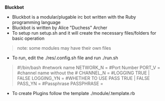**Bluckbot**

- Bluckbot is a modular/plugable irc bot written with the Ruby programming language
- Bluckbot is written by Alice "Duchess" Archer
- To setup run setup.sh and it will create the necessary files/folders for basic operation

>note: some modules may have their own files

- To run, edit the ./res/.config.sh file and run ./run.sh

>#!/bin/bash
>#network name
>NETWORK_N =
>#Port Number
>PORT_V =
>#channel name without the #
>CHANNEL_N =
>#LOGGING TRUE | FALSE
>LOGGING_YN =
>#WHETHER TO USE PASS TRUE | FALSE
>PASS_YN =
>#Passphrase
>PASSPHRASE =

- To create Plugins follow the template ./module/.template.rb
